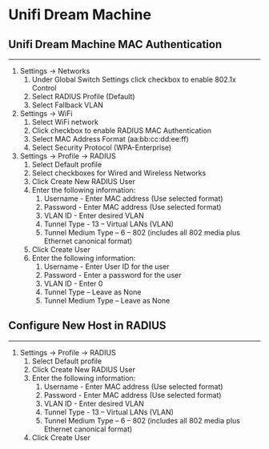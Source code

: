 
# Unifi Dream Machine 

## Unifi Dream Machine MAC Authentication 
---
1. Settings -> Networks 
    1. Under Global Switch Settings click checkbox to enable 802.1x  Control 
    3. Select RADIUS Profile (Default) 
    4. Select Fallback VLAN 
2. Settings -> WiFi 
    1. Select WiFi network 
    2. Click checkbox to enable RADIUS MAC Authentication 
    3. Select MAC Address Format (aa:bb:cc:dd:ee:ff) 
    4. Select Security Protocol (WPA-Enterprise) 
3. Settings -> Profile -> RADIUS 
    1. Select Default profile 
    2. Select checkboxes for Wired and Wireless Networks 
    3. Click Create New RADIUS User 
    4. Enter the following information: 
        1. Username - Enter MAC address (Use selected format) 
        2. Password - Enter MAC address (Use selected format) 
        3. VLAN ID - Enter desired VLAN 
        4. Tunnel Type - 13 – Virtual LANs (VLAN) 
        5. Tunnel Medium Type – 6 – 802 (includes all 802 media plus Ethernet canonical format) 
    5. Click Create User 
    6. Enter the following information: 
        1. Username - Enter User ID for the user 
        2. Password - Enter a password for the user 
        3. VLAN ID - Enter 0 
        4. Tunnel Type – Leave as None 
        5. Tunnel Medium Type – Leave as None 

## Configure New Host in RADIUS 
---
1. Settings -> Profile -> RADIUS 
    1. Select Default profile 
    2. Click Create New RADIUS User 
    3. Enter the following information: 
        1. Username - Enter MAC address (Use selected format) 
        2. Password - Enter MAC address (Use selected format) 
        3. VLAN ID - Enter desired VLAN 
        4. Tunnel Type - 13 – Virtual LANs (VLAN) 
        5. Tunnel Medium Type – 6 – 802 (includes all 802 media plus Ethernet canonical format) 
    4. Click Create User
